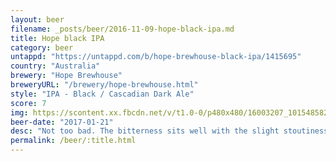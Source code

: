 ```yaml
---
layout: beer
filename: _posts/beer/2016-11-09-hope-black-ipa.md
title: Hope black IPA
category: beer
untappd: "https://untappd.com/b/hope-brewhouse-black-ipa/1415695"
country: "Australia"
brewery: "Hope Brewhouse"
breweryURL: "/brewery/hope-brewhouse.html"
style: "IPA - Black / Cascadian Dark Ale"
score: 7
img: https://scontent.xx.fbcdn.net/v/t1.0-0/p480x480/16003207_10154858223163745_1445292454217331090_n.jpg?oh=99b8484a679378909dabb64b583abe5d&oe=5B06FC30
beer-date: "2017-01-21"
desc: "Not too bad. The bitterness sits well with the slight stoutiness"
permalink: /beer/:title.html
---
```

